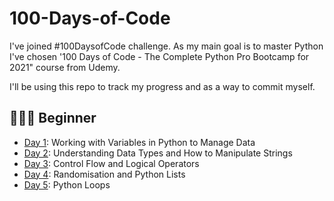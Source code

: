 # 100-Days-of-Code

I've joined #100DaysofCode challenge. As my main goal is to master Python I've chosen '100 Days of Code - The Complete Python Pro Bootcamp for 2021" course from Udemy. 

I'll be using this repo to track my progress and as a way to commit myself.
 
## 👨🏻‍🎓 Beginner
- [Day 1](day01): Working with Variables in Python to Manage Data
- [Day 2](day02): Understanding Data Types and How to Manipulate Strings
- [Day 3](day03): Control Flow and Logical Operators
- [Day 4](day04): Randomisation and Python Lists
- [Day 5](day05): Python Loops


